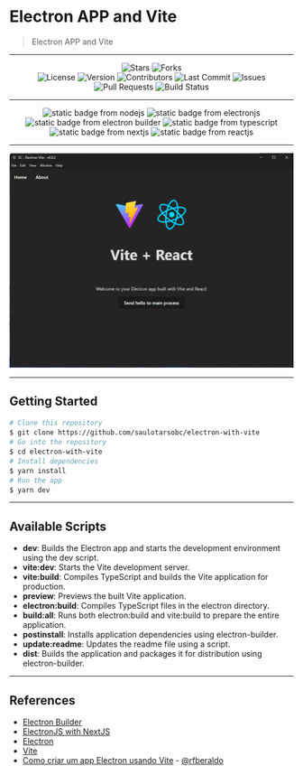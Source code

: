 # Electron APP and Vite

> Electron APP and Vite

---

<div align="center">
  <img alt="Stars" src="https://img.shields.io/github/stars/saulotarsobc/electron-with-vite.svg">
  <img alt="Forks" src="https://img.shields.io/github/forks/saulotarsobc/electron-with-vite.svg">
</div>

<div align="center">
  <img alt="License" src="https://img.shields.io/badge/License-MIT-yellow.svg">
  <img alt="Version" src="https://img.shields.io/github/v/release/saulotarsobc/electron-with-vite.svg">
  <img alt="Contributors" src="https://img.shields.io/github/contributors/saulotarsobc/electron-with-vite.svg">
  <img alt="Last Commit" src="https://img.shields.io/github/last-commit/saulotarsobc/electron-with-vite.svg">
  <img alt="Issues" src="https://img.shields.io/github/issues/saulotarsobc/electron-with-vite.svg">
  <img alt="Pull Requests" src="https://img.shields.io/github/issues-pr/saulotarsobc/electron-with-vite.svg">
  <img alt="Build Status" src="https://img.shields.io/github/actions/workflow/status/saulotarsobc/electron-with-vite/.github/workflows/launch-app.yaml">
</div>

---

<!-- Badge Start -->
<div align="center">
 <img alt="static badge from nodejs" src="https://img.shields.io/badge/NodeJS-v22.16.0-44883e">
 <img alt="static badge from electronjs" src="https://img.shields.io/badge/ElectronJS-v36.3.1-46816e">
 <img alt="static badge from electron builder" src="https://img.shields.io/badge/Electron%20Builder-v26.0.12-blue">
 <img alt="static badge from typescript" src="https://img.shields.io/badge/TypeScript-v~5.8.3-blue">
 <img alt="static badge from nextjs" src="https://img.shields.io/badge/NextJS-vN/A-black">
 <img alt="static badge from reactjs" src="https://img.shields.io/badge/ReactJS-vN/A-61DAFB">
</div>
<!-- Badge End -->

---

![banner](./demo/banner.png)

---

## Getting Started

```bash
# Clone this repository
$ git clone https://github.com/saulotarsobc/electron-with-vite
# Go into the repository
$ cd electron-with-vite
# Install dependencies
$ yarn install
# Run the app
$ yarn dev
```

---

## Available Scripts

- **dev**: Builds the Electron app and starts the development environment using the dev script.
- **vite:dev**: Starts the Vite development server.
- **vite:build**: Compiles TypeScript and builds the Vite application for production.
- **preview**: Previews the built Vite application.
- **electron:build**: Compiles TypeScript files in the electron directory.
- **build:all**: Runs both electron:build and vite:build to prepare the entire application.
- **postinstall**: Installs application dependencies using electron-builder.
- **update:readme**: Updates the readme file using a script.
- **dist**: Builds the application and packages it for distribution using electron-builder.

---

## References

- [Electron Builder](https://www.electron.build/)
- [ElectronJS with NextJS](https://github.com/saulotarsobc/electronjs-with-nextjs)
- [Electron](https://www.electronjs.org/)
- [Vite](https://vite.dev/)
- [Como criar um app Electron usando Vite](https://dev.to/rafaelberaldo/como-criar-um-app-electron-usando-vite-52d6) - [@rfberaldo](https://github.com/rfberaldo)
